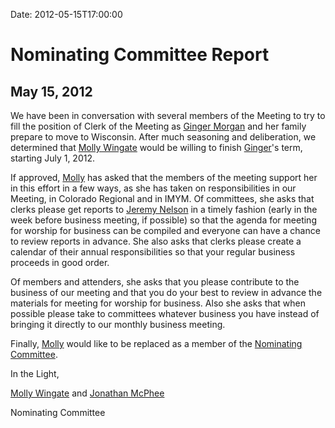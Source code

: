 Date: 2012-05-15T17:00:00

Nominating Committee Report
===========================

May 15, 2012
------------

We have been in conversation with several members of the Meeting to try
to fill the position of Clerk of the Meeting as [Ginger
Morgan](/Friends/GingerMorgan/) and her family prepare to move to
Wisconsin. After much seasoning and deliberation, we determined that
[Molly Wingate](/Friends/MollyWingate/) would be willing to finish
[Ginger](/Friends/GingerMorgan/)'s term, starting July 1, 2012.

If approved, [Molly](/Friends/MollyWingate/) has asked that the members
of the meeting support her in this effort in a few ways, as she has
taken on responsibilities in our Meeting, in Colorado Regional and in
IMYM. Of committees, she asks that clerks please get reports to [Jeremy
Nelson](/Friends/JeremyNelson) in a timely fashion (early in the week
before business meeting, if possible) so that the agenda for meeting for
worship for business can be compiled and everyone can have a chance to
review reports in advance. She also asks that clerks please create a
calendar of their annual responsibilities so that your regular business
proceeds in good order.

Of members and attenders, she asks that you please contribute to the
business of our meeting and that you do your best to review in advance
the materials for meeting for worship for business. Also she asks that
when possible please take to committees whatever business you have
instead of bringing it directly to our monthly business meeting.

Finally, [Molly](/Friends/MollyWingate/) would like to be replaced as a
member of the [Nominating Committee](/committees/Nominating/).

In the Light,

[Molly Wingate](/Friends/MollyWingate/) and [Jonathan
McPhee](/Friends/JonathanMcPhee)

Nominating Committee
